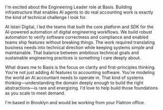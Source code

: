 I'm excited about the Engineering Leader role at Basis. Building infrastructure that enables AI agents to do real accounting work is exactly the kind of technical challenge I look for.

At Istari Digital, I led the teams that built the core platform and SDK for the AI-powered automation of digital engineering workflows.  We build robust automation to verify software correctness and compliance and enabled teams ship features without breaking things. The work required translating business needs into technical direction while keeping systems simple and maintainable. That balance between ambitious technical goals and sustainable engineering practices is something I care deeply about.

What draws me to Basis is the focus on clarity and first-principles thinking. You're not just adding AI features to accounting software. You're modeling the world an AI accountant needs to operate in. That kind of systems thinking—understanding the domain deeply enough to build the right abstractions—is rare and energizing. I'd love to help build those foundations as you scale to meet demand.

I'm based in Brooklyn and would be working from your Flatiron office.

